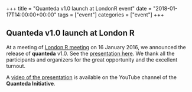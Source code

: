 +++
title = "Quanteda v1.0 launch at LondonR event"
date = "2018-01-17T14:00:00+00:00"
tags = ["event"]
categories = ["event"]
+++

## Quanteda v1.0 launch at London R

At a meeting of [London R meeting](http://www.londonr.org/) on 16 January 2016, we announced the release of **quanteda** v1.0. See the [presentation here](/news/london-r-2018.pdf). We thank all the participants and organizers for the great opportunity and the excellent turnout.

A [video of the presentation](https://www.youtube.com/watch?v=st_PEBNgMfI) is available on the YouTube channel of the **Quanteda Initiative**.